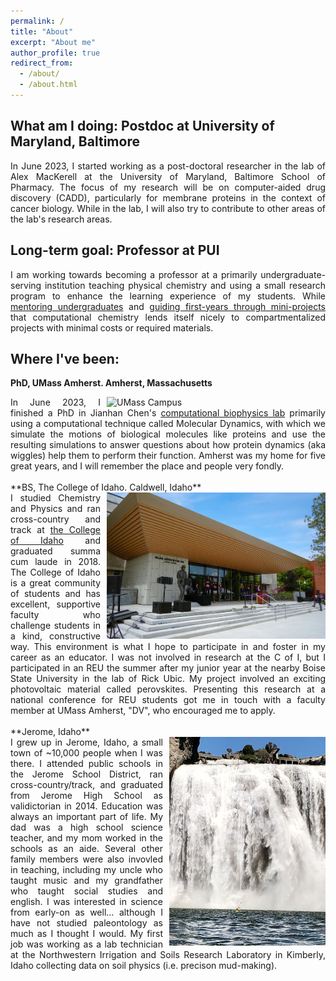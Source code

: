 ```yaml
---
permalink: /
title: "About"
excerpt: "About me"
author_profile: true
redirect_from: 
  - /about/
  - /about.html
---
```


What am I doing: Postdoc at University of Maryland, Baltimore
-----

<div style="text-align: justify">
In June 2023, I started working as a post-doctoral researcher in the lab of Alex MacKerell at the University of Maryland, Baltimore School of Pharmacy. The focus of my research will be on computer-aided drug discovery (CADD), particularly for membrane proteins in the context of cancer biology. While in the lab, I will also try to contribute to other areas of the lab's research areas.
</div>


Long-term goal: Professor at PUI
---
<div style="text-align: justify">
I am working towards becoming a professor at a primarily undergraduate-serving institution teaching physical chemistry and using a small research program to enhance the learning experience of my students.
While <a href="teaching/mentoring">mentoring undergraduates</a> and <a href="posts/2022/12/1stclass">guiding first-years through mini-projects</a> that computational chemistry lends itself nicely to compartmentalized projects with minimal costs or required materials.
</div>


Where I've been:
---
**PhD, UMass Amherst. Amherst, Massachusetts**
<div style="text-align: justify">
<img align='right' width='350' style="padding-left: 10px" alt='UMass Campus' src='https://umassamherst.widen.net/content/kwpnbgxybm/jpeg/2015_Fall_Campus_mkt__MG_9474.jpeg?w=640&keep=c&crop=yes&color=cccccc&quality=80'>
In June 2023, I finished a PhD in Jianhan Chen's <a href="https://people.chem.umass.edu/jchenlab/main.html">computational biophysics lab</a> primarily using a computational technique called Molecular Dynamics, with which we simulate the motions of biological molecules like proteins and use the resulting simulations to answer questions about how protein dynamics (aka wiggles) help them to perform their function. Amherst was my home for five great years, and I will remember the place and people very fondly.
</div>

<br>
**BS, The College of Idaho. Caldwell, Idaho**
<div style="text-align: justify">
<img align='right' width='350' style="padding-left: 10px" alt='CofI Campus' src='images/CofI.jpg'>
I studied Chemistry and Physics and ran cross-country and track at <a href='https://collegeofidaho.edu'>the College of Idaho</a> and graduated summa cum laude in 2018. The College of Idaho is a great community of students and has excellent, supportive faculty who challenge students in a kind, constructive way. This environment is what I hope to participate in and foster in my career as an educator. I was not involved in research at the C of I, but I participated in an REU the summer after my junior year at the nearby Boise State University in the lab of Rick Ubic. My project involved an exciting photovoltaic material called perovskites. Presenting this research at a national conference for REU students got me in touch with a faculty member at UMass Amherst, "DV", who encouraged me to apply.
</div>

<br>
**Jerome, Idaho**
<div style="text-align: justify">
<img align='right' width='250' style='padding-left: 10px' alt='Idaho Mt Galena' src='images/shoshone_falls.jpg'>
I grew up in Jerome, Idaho, a small town of ~10,000 people when I was there. I attended public schools in the Jerome School District, ran cross-country/track, and graduated from Jerome High School as validictorian in 2014. Education was always an important part of life. My dad was a high school science teacher, and my mom worked in the schools as an aide. Several other family members were also invovled in teaching, including my uncle who taught music and my grandfather who taught social studies and english. I was interested in science from early-on as well... although I have not studied paleontology as much as I thought I would. My first job was working as a lab technician at the Northwestern Irrigation and Soils Research Laboratory in Kimberly, Idaho collecting data on soil physics (i.e. precison mud-making).
</div>
